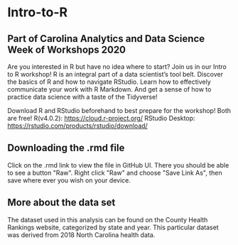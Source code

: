 # Intro-to-R

## Part of Carolina Analytics and Data Science Week of Workshops 2020

Are you interested in R but have no idea where to start? Join us in our Intro to R workshop! R is an integral part of a data scientist’s tool belt. Discover the basics of R and how to navigate RStudio. Learn how to effectively communicate your work with R Markdown. And get a sense of how to practice data science with a taste of the Tidyverse! 

Download R and RStudio beforehand to best prepare for the workshop! Both are free!
R(v4.0.2): https://cloud.r-project.org/
RStudio Desktop: https://rstudio.com/products/rstudio/download/

## Downloading the .rmd file
Click on the .rmd link to view the file in GitHub UI. There you should be able to see a button "Raw". Right click "Raw" and choose "Save Link As", then save where ever you wish on your device.

## More about the data set
The dataset used in this analysis can be found on the County Health Rankings website, categorized by state and year. This particular dataset was derived from 2018 North Carolina health data.
